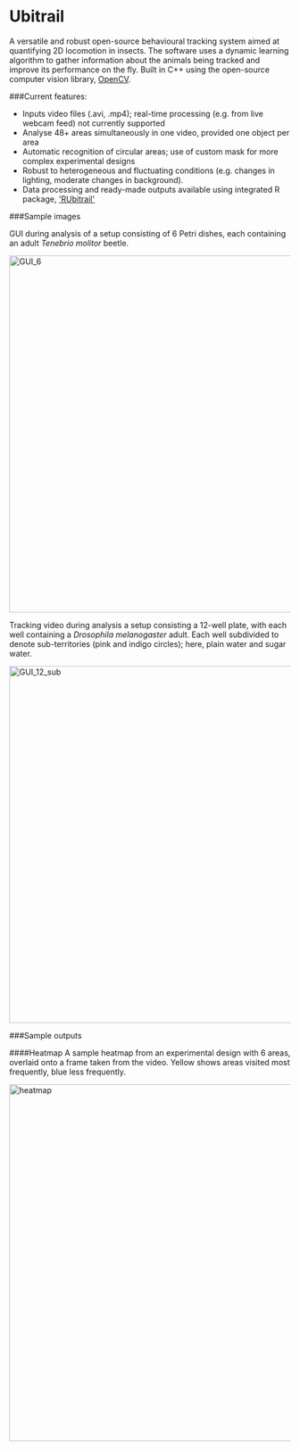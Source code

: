 # Ubitrail

A versatile and robust open-source behavioural tracking system aimed at quantifying 2D locomotion in insects. The software uses a dynamic learning algorithm to gather information about the animals being tracked and improve its performance on the fly. Built in C++ using the open-source computer vision library, [OpenCV](http://opencv.org/).

###Current features:
* Inputs video files (.avi, .mp4); real-time processing (e.g. from live webcam feed) not currently supported
* Analyse 48+ areas simultaneously in one video, provided one object per area 
* Automatic recognition of circular areas; use of custom mask for more complex experimental designs
* Robust to heterogeneous and fluctuating conditions (e.g. changes in lighting, moderate changes in background).
* Data processing and ready-made outputs available using integrated R package, ['RUbitrail'](https://github.com/JoGall/rubitrail/)


###Sample images

GUI during analysis of a setup consisting of 6 Petri dishes, each containing an adult *Tenebrio molitor* beetle.

<img src = "https://sourceforge.net/p/ubitrail/screenshot/gui_overview.png" alt = "GUI_6" width = "640" />


Tracking video during analysis a setup consisting a 12-well plate, with each well containing a *Drosophila melanogaster* adult. Each well subdivided to denote sub-territories (pink and indigo circles); here, plain water and sugar water.

<img src = "https://sourceforge.net/p/ubitrail/screenshot/mask_territories.png" alt = "GUI_12_sub" width = "640" />

###Sample outputs

####Heatmap
A sample heatmap from an experimental design with 6 areas, overlaid onto a frame taken from the video. Yellow shows areas visited most frequently, blue less frequently.

<img src = "https://sourceforge.net/p/ubitrail/screenshot/heatmap.png" alt = "heatmap" width = "640" />

